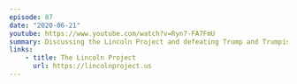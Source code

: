```yaml
---
episode: 87
date: "2020-06-21"
youtube: https://www.youtube.com/watch?v=Ryn7-FA7FmU
summary: Discussing the Lincoln Project and defeating Trump and Trumpism at the ballot box
links:
    - title: The Lincoln Project
      url: https://lincolnproject.us
---
```

